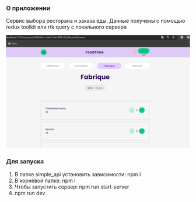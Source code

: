 ### О приложении
Сервис выбора ресторана и заказа еды. Данные получены с помощью redux toolkit или rtk query с локального сервера

![first screenshot](https://github.com/waaffle/Restaurants-App/blob/main/public/screenshots/1.png?raw=true)

### Для запуска
1) В папке simple_api установить зависимости: npm i
2) В корневой папке: npm i
3) Чтобы запустить сервер: npm run start-server
4) npm run dev

